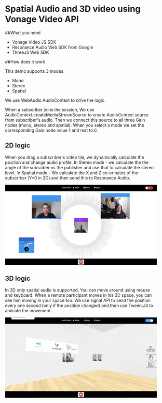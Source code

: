 # Spatial Audio and 3D video using Vonage Video API

##What you need
* Vonage Video JS SDK
* Resonance Audio Web SDK from Google
* ThreeJS Web SDK

##How does it work

This demo supports 3 modes.
* Mono
* Stereo
* Spatial

We use WebAudio AudioContext to drive the logic.

When a subscriber joins the session, We use AudioContext.createMediaStreamSource to create AudioContext source from subscriber's audio. Then we connect this source to all three Gain nodes (mono, stereo and spatial). When you select a mode we set the corresponding Gain node value 1 and rest to 0.

## 2D logic
When you drag a subscriber's video tile, we dynamically calculate the position and change audio profile.
In Stereo mode - we calculate the the angle of the subsciber vs the publisher and use that to calculate the stereo level.
In Spatial mode - We calculate the X and Z co-orinates of the subscriber (Y=0 in 2D) and then send this to Resonance Audio.

![2D](images/2d.png?raw=true "2D Mode")

## 3D logic

In 3D only spatial audio is supported. You can move around using mouse and keyboard. When a remote participant moves in his 3D space, you can see him moving in your space too. We use signal API to send the position every one second (only if the position changed) and then use Tween.JS to animate the movement.

![3D](images/3d.png?raw=true "3D Mode")
